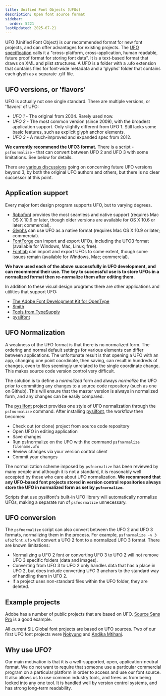 ```yaml
---
title: Unified Font Objects (UFOs)
description: Open font source format
sidebar:
  order: 5221
lastUpdated: 2025-07-21
---
```


UFO (Unified Font Object) is our recommended format for new font projects, and can offer advantages for existing projects. The [UFO specification][ufo] calls it a "cross-platform, cross-application, human readable, future proof format for storing font data". It is a text-based format that draws on XML and plist structures. A UFO is a folder with a .ufo extension that contains files for font-wide metadata and a 'glyphs' folder that contains each glyph as a separate .glif file.

## UFO versions, or 'flavors'

UFO is actually not one single standard. There are multiple versions, or 'flavors' of UFO:

- *UFO 1* - The original from 2004. Rarely used now.
- *UFO 2* - The most common version (since 2009), with the broadest application support. Only slightly different from UFO 1. Still lacks some basic features, such as explicit glyph anchor elements.
- *UFO 3* - A much-improved and expanded spec from 2012.

**We currently recommend the UFO3 format.** There is a script - `psfnormalize` - that can convert between UFO 2 and UFO 3 with some limitations. See below for details.

There are [various discussions][ufo-issues] going on concerning future UFO versions beyond 3, by both the original UFO authors and others, but there is no clear successor at this point.

## Application support

Every major font design program supports UFO, but to varying degrees.

- [Robofont][robofont] provides the most seamless and native support (requires Mac OS X 10.9 or later, though older versions are available for OS X 10.6 or later; commercial).
- [Glyphs][glyphsapp] can use UFO as a native format (requires Mac OS X 10.9 or later; commercial).
- [FontForge][fontforge] can import and export UFOs, including the UFO3 format (available for Windows, Mac, Linux; free).
- [Fontlab][fontlab] can import and export UFOs to some extent, though some issues remain (available for Windows, Mac; commercial).

**We have used each of the above successfully in UFO development, and can recommend their use. The key to successful use is to store UFOs in a normalized format then re-normalize them after editing them.**

In addition to these visual design programs there are other applications and utilities that support UFO:

- [The Adobe Font Development Kit for OpenType][adobe-afdko]
- [Smith][smith]
- [Tools from TypeSupply][typesupply]
- [pysilfont][pysilfont]

## UFO Normalization

A weakness of the UFO format is that there is no normalized form. The ordering and normal default settings for various elements can differ between applications. The unfortunate result is that opening a UFO with an app, changing one point coordinate, then saving, can result in hundreds of changes, even to files seemingly unrelated to the single coordinate change. This makes source code version control very difficult.

The solution is to define a *normalized* form and always *normalize* the UFO prior to committing any changes to a source code repository (such as one on Github). This will ensure that the master version is always in normalized form, and any changes can be easily compared.

The [pysilfont] project provides one style of UFO normalization through the `psfnormalize` command. After installing [pysilfont], the workflow then becomes:

- Check out (or clone) project from source code repository
- Open UFO in editing application
- Save changes
- Run psfnormalize on the UFO with the command `psfnormalize filename.ufo`
- Review changes via your version control client
- Commit your changes

The normalization scheme imposed by `psfnormalize` has been reviewed by many people and although it is not a standard, it is reasonably well accepted by those who care about UFO normalization. **We recommend that any UFO-based font projects stored in version control repositories always store the UFO in normalized form as set by `psfnormalize`.**

Scripts that use pysilfont's built-in UFO library will automatically normalize UFOs, making a separate run of `psfnormalize` unnecessary.

## UFO conversion

The `psfnormalize` script can also convert between the UFO 2 and UFO 3 formats, normalizing them in the process. For example, `psfnormalize -v 3 ufo2font.ufo` will convert a UFO 2 font to a normalized UFO 3 format. There are known limitations:

- Normalizing a UFO 2 font or converting UFO 3 to UFO 2 will not remove UFO 3 specific folders (data and images).
- Converting from UFO 3 to UFO 2 only handles data that has a place in UFO 2, but does include converting UFO 3 anchors to the standard way of handling them in UFO 2.
- If a project uses non-standard files within the UFO folder, they are deleted.

## Example projects

Adobe has a number of public projects that are based on UFO. [Source Sans Pro][adobe-source-sans-pro] is a good example.

All current SIL Global font projects are based on UFO sources. Two of our first UFO font projects were [Nokyung][nokyung] and [Andika Mtihani][andika-mtihani].

## Why use UFO?

Our main motivation is that it is a well-supported, open, application-neutral format. We do not want to require that someone use a particular commercial program on a particular platform in order to access and use our font source. It also allows us to use common industry tools, and frees us from being locked into any one tool. It is handled well by version control systems, and has strong long-term readability.

[adobe-afdko]: https://github.com/adobe-type-tools/afdko
[adobe-source-sans-pro]: https://github.com/adobe-fonts/source-sans-pro
[andika-mtihani]: https://github.com/silnrsi/font-andika-mtihani
[fontforge]: https://fontforge.github.io
[fontlab]: https://www.fontlab.com/font-editor/fontlab/
[glyphsapp]: https://glyphsapp.com/
[nokyung]: https://github.com/silnrsi/font-nokyung
[pysilfont]: https://github.com/silnrsi/pysilfont
[robofont]: https://robofont.com/
[sil-fonts]: https://software.sil.org/fonts
[smith]: https://github.com/silnrsi/smith
[typesupply]: https://github.com/typesupply
[ufo]: https://unifiedfontobject.org/
[ufo-issues]: https://github.com/unified-font-object/ufo-spec/issues
